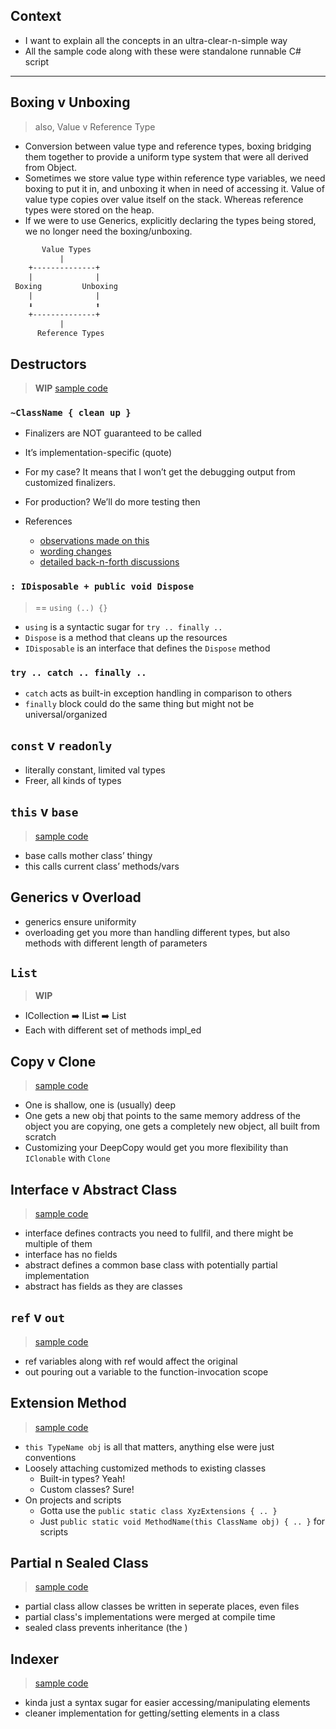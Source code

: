 
## Context

- I want to explain all the concepts in an ultra-clear-n-simple way
- All the sample code along with these were standalone runnable C# script

-----

## Boxing v Unboxing

> also, Value v Reference Type

- Conversion between value type and reference types, boxing bridging them together to provide a uniform type system that were all derived from Object.
- Sometimes we store value type within reference type variables, we need boxing to put it in, and unboxing it when in need of accessing it.
Value of value type copies over value itself on the stack. Whereas reference types were stored on the heap.
- If we were to use Generics, explicitly declaring the types being stored, we no longer need the boxing/unboxing.

```txt
       Value Types
           |
    +--------------+
    |              |
 Boxing         Unboxing
    |              |
    ⬇️              ⬆️
    +--------------+
           |
      Reference Types
```

## Destructors

> **WIP** [sample code](https://github.com/codingEzio/codingezio.github.io/blob/master/hands-on/type-destructor.cs)

### `~ClassName { clean up }`

- Finalizers are NOT guaranteed to be called
- It’s implementation-specific (quote)
- For my case? It means that I won’t get the debugging output from customized finalizers.
- For production? We’ll do more testing then

- References
    - [observations made on this](https://github.com/dotnet/csharpstandard/issues/291)
    - [wording changes](https://github.com/dotnet/csharpstandard/pull/309)
    - [detailed back-n-forth discussions](https://github.com/dotnet/docs/issues/17463)

### `: IDisposable + public void Dispose`

> == `using (..) {}`

- `using` is a syntactic sugar for `try .. finally ..`
- `Dispose` is a method that cleans up the resources
- `IDisposable` is an interface that defines the `Dispose` method

### `try .. catch .. finally ..`

- `catch` acts as built-in exception handling in comparison to others
- `finally` block could do the same thing but might not be universal/organized

## `const` v `readonly`

- literally constant, limited val types
- Freer, all kinds of types

## `this` v `base`

> [sample code](https://github.com/codingEzio/codingezio.github.io/blob/master/hands-on/comparison-base-v-this.cs)

- base calls mother class’ thingy
- this calls current class’ methods/vars

## Generics v Overload

- generics ensure uniformity
- overloading get you more than handling different types, but also methods with different length of parameters

## `List`

> **WIP**

- ICollection<T> ➡️ IList<T> ➡️ List
- Each with different set of methods impl_ed

## Copy v Clone

> [sample code](https://github.com/codingEzio/codingezio.github.io/blob/master/hands-on/comparison-copy-shallow-v-deep.cs)

- One is shallow, one is (usually) deep
- One gets a new obj that points to the same memory address of the object you are copying, one gets a completely new object, all built from scratch
- Customizing your DeepCopy would get you more flexibility than `IClonable` with `Clone`

## Interface v Abstract Class

> [sample code](https://github.com/codingEzio/codingezio.github.io/blob/master/hands-on/comparison-interface-v-abstract-class.cs)

- interface defines contracts you need to fullfil, and there might be multiple of them
- interface has no fields
- abstract defines a common base class with potentially partial implementation
- abstract has fields as they are classes

## `ref` v `out`

> [sample code](https://github.com/codingEzio/codingezio.github.io/blob/master/hands-on/comparison-ref-v-out.cs)

- ref variables along with ref would affect the original
- out pouring out a variable to the function-invocation scope

## Extension Method

> [sample code](https://github.com/codingEzio/codingezio.github.io/blob/master/hands-on/thing-extension-method.cs)

- `this TypeName obj` is all that matters, anything else were just conventions
- Loosely attaching customized methods to existing classes
    - Built-in types? Yeah!
    - Custom classes? Sure!
- On projects and scripts
    - Gotta use the `public static class XyzExtensions { .. }`
    - Just `public static void MethodName(this ClassName obj) { .. }` for scripts

## Partial n Sealed Class

> [sample code](https://github.com/codingEzio/codingezio.github.io/blob/master/hands-on/comparison-partial-n-sealed-class.cs)

- partial class allow classes be written in seperate places, even files
- partial class's implementations were merged at compile time
- sealed class prevents inheritance (the )

## Indexer

> [sample code](https://github.com/codingEzio/codingezio.github.io/blob/master/hands-on/thing-indexer.cs)

- kinda just a syntax sugar for easier accessing/manipulating elements
- cleaner implementation for getting/setting elements in a class
